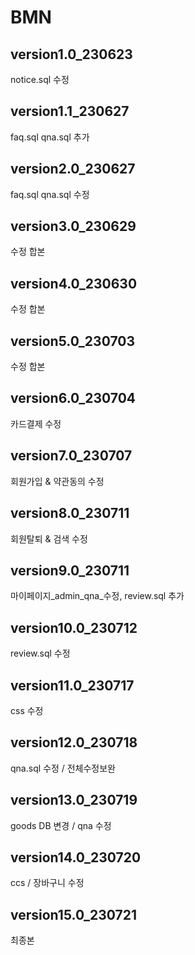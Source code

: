 # BMN
## version1.0_230623
notice.sql 수정

## version1.1_230627
faq.sql qna.sql 추가

## version2.0_230627
faq.sql qna.sql 수정

## version3.0_230629
수정 합본

## version4.0_230630
수정 합본

## version5.0_230703
수정 합본

## version6.0_230704
카드결제 수정

## version7.0_230707
회원가입 & 약관동의 수정

## version8.0_230711
회원탈퇴 & 검색 수정

## version9.0_230711
마이페이지_admin_qna_수정, review.sql 추가

## version10.0_230712
review.sql 수정

## version11.0_230717
css 수정

## version12.0_230718
qna.sql 수정 / 전체수정보완

## version13.0_230719
goods DB 변경 / qna 수정

## version14.0_230720
ccs / 장바구니 수정

## version15.0_230721
최종본
